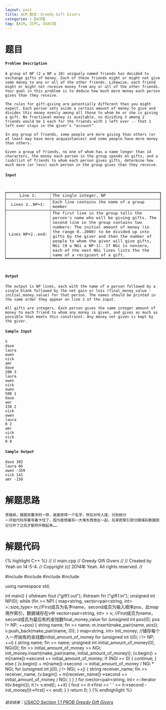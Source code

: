 ```yaml
---
layout: post
title: ACM 题目：Greedy Gift Givers
categories : [ACM]
tag: [ACM, ICPC, USACO]
---
```


# 题目

#### `Problem Description`
	A group of NP (2 ≤ NP ≤ 10) uniquely named friends has decided to exchange gifts of money. Each of these friends might or might not give some money to any or all of the other friends. Likewise, each friend might or might not receive money from any or all of the other friends. Your goal in this problem is to deduce how much more money each person gives than they receive.

	The rules for gift-giving are potentially different than you might expect. Each person sets aside a certain amount of money to give and divides this money evenly among all those to whom he or she is giving a gift. No fractional money is available, so dividing 3 among 2 friends would be 1 each for the friends with 1 left over -- that 1 left over stays in the giver's "account".

	In any group of friends, some people are more giving than others (or at least may have more acquaintances) and some people have more money than others.

	Given a group of friends, no one of whom has a name longer than 14 characters, the money each person in the group spends on gifts, and a (sub)list of friends to whom each person gives gifts, determine how much more (or less) each person in the group gives than they receive.

#### `Input`
<pre>
	<table border="1">
	    <tbody>
	        <tr>
	            <td align="middle" style="width:131px">Line 1:</td>
	            <td>The single integer, NP</td>
	        </tr>
	        <tr>
	            <td align="middle">Lines 2..NP+1: </td>
	            <td>Each line contains the name of a group member</td>
	        </tr>
	        <tr>
	        	<td align="middle">Lines NP+2..end: </td>
	        	<td>The first line in the group tells the person's name who will be giving gifts.
The second line in the group contains two numbers: The initial amount of money (in the range 0..2000) to be divided up into gifts by the giver and then the number of people to whom the giver will give gifts, NGi (0 ≤ NGi ≤ NP-1).
If NGi is nonzero, each of the next NGi lines lists the the name of a recipient of a gift.</td>
	        </tr>
	    </tbody>
	</table>
</pre>

#### `Output`
	The output is NP lines, each with the name of a person followed by a single blank followed by the net gain or loss (final_money_value - initial_money_value) for that person. The names should be printed in the same order they appear on line 2 of the input.

	All gifts are integers. Each person gives the same integer amount of money to each friend to whom any money is given, and gives as much as possible that meets this constraint. Any money not given is kept by the giver.

#### `Sample Input`
	5
	dave
	laura
	owen
	vick
	amr
	dave
	200 3
	laura
	owen
	vick
	owen
	500 1
	dave
	amr
	150 2
	vick
	owen
	laura
	0 2
	amr
	vick
	vick
	0 0

#### `Sample Output`
	dave 302
	laura 66
	owen -359
	vick 141
	amr -150

# 解题思路
	思路嘛，跟题目要求的一样，就是获得一个名字，然后对号入座，分别统计
	一开始代码写着写着卡住了，因为是想着将一大堆东西放在一起，后来把索引部分跟储存数据部分分开了之后才豁然开朗起来……

# 解题代码

<!--lint disable-->

{% highlight C++ %}
//
//  main.cpp
//  Greedy Gift Givers
//
//  Created by Yeah on 14-5-4.
//  Copyright (c) 2014年 Yeah. All rights reserved.
//

#include <fstream>
#include <string>
#include <map>
#include <vector>

using namespace std;

int main() {
    ofstream fout ("gift1.out");
    ifstream fin ("gift1.in");
    unsigned int NP(0);
    while (fin >> NP)
    {
        map<string, vector<pair<string, int> >::size_type> m;//First成员为名字name，second成员为输入顺序pos，此map用作索引，数据储存在v中
        vector<pair<string, int> > v;                        //First成员为name，second成员为最后有的金钱数final_money_value
        for (unsigned int pos(0); pos != NP; ++pos)
        {
            string name;
            fin >> name;
            m.insert(make_pair(name, pos));
            v.push_back(make_pair(name, 0));
        }
        map<string, int> init_money;                         //储存每个人一开始有的金钱数initial_amount_of_money
        for (unsigned int i(0); i != NP; ++i)
        {
            string name;
            fin >> name;
            unsigned int initial_amount_of_money(0), NGi(0);
            fin >> initial_amount_of_money >> NGi;
            init_money.insert(make_pair(name, initial_amount_of_money));
            (v.begin() + m[name])->second += initial_amount_of_money;
            if (NGi == 0)
            {
                continue;
            }
            else
            {
                (v.begin() + m[name])->second -= initial_amount_of_money / NGi * NGi;
                for (unsigned int j(0); j != NGi; ++j)
                {
                    string receiver_name;
                    fin >> receiver_name;
                    (v.begin() + m[receiver_name])->second += initial_amount_of_money / NGi;
                }
            }
        }
        for (vector<pair<string, int> >::iterator it(v.begin()); it != v.end(); ++it)
        {
            fout << it->first << ' ' << it->second - init_money[it->first] << endl;
        }
    }
    return 0;
}
{% endhighlight %}

<!--lint enable-->

###### `题目链接`：[USACO Section 1.1 PROB Greedy Gift Givers](http://cerberus.delos.com:790/usacoprob2?a=6V5QW9LPmtD&S=gift1)
